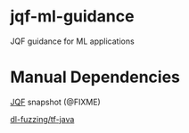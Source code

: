 # jqf-ml-guidance
JQF guidance for ML applications

# Manual Dependencies
[JQF](https://github.com/rohanpadhye/JQF) snapshot (@FIXME)

[dl-fuzzing/tf-java](https://github.com/usama54321/dl-fuzzing/)

